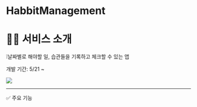 # HabbitManagement

# 🧑‍💻 서비스 소개

❕날짜별로 해야할 일, 습관들을 기록하고 체크할 수 있는 앱

개발 기간: 5/21 ~ 

<a href="file:///Users/camosss/Downloads/swift%20.svg" target="_blank"><img src="https://img.shields.io/badge/Swift-F29661?style=flat-square&logo=Swift&logoColor=white"/></a>

---
✅ 주요 기능




